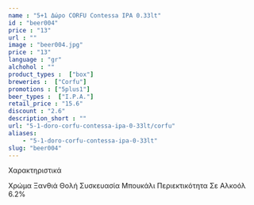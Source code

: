 ```yaml
---
name : "5+1 Δώρο CORFU Contessa IPA 0.33lt"
id : "beer004"
price : "13"
url : ""
image : "beer004.jpg"
price : "13"
language : "gr"
alchohol : ""
product_types :  ["box"]
breweries :  ["Corfu"]
promotions : ["5plus1"]
beer_types :  ["I.P.A."]
retail_price : "15.6"
discount : "2.6"
description_short : ""
url: "5-1-doro-corfu-contessa-ipa-0-33lt/corfu"
aliases: 
    - "5-1-doro-corfu-contessa-ipa-0-33lt"
slug: "beer004"
---
```


Χαρακτηριστικά

Χρώμα
Ξανθιά Θολή
Συσκευασία
Μπουκάλι
Περιεκτικότητα Σε Αλκοόλ
6.2%